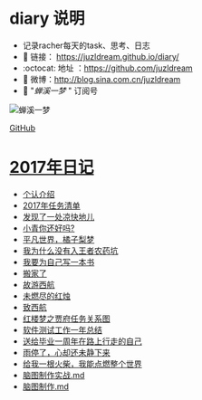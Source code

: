 # diary 说明

- 记录racher每天的task、思考、日志
- :notebook: 链接： https://juzldream.github.io/diary/
- :octocat: 地址 ：https://github.com/juzldream
- :mushroom: 微博：http://blog.sina.com.cn/juzldream 
- :princess: "*蝉溪一梦* " 订阅号

![蝉溪一梦](https://mmbiz.qlogo.cn/mmbiz_png/4iaE7bB4HCjfn8ia42fUxhYPRdKm3qhkI0DazY7MDcBCIDib2oX6ZwZN0IffoTrCVTaumKNAnB2ucpBfmMsFO32cw/0?wx_fmt=png)

[GitHub](https://mmbiz.qlogo.cn/mmbiz_png/4iaE7bB4HCjcgo9osia4y9UiaE2JwbxkLJVcaITiaGBkyDEILRoPnuibGRZhnPiaqrDVv91VDZX5g9Q79frTKwEDTIIg/0?wx_fmt=png)

# [2017年日记](2017年度)

- [个认介绍](resume.md)
- [2017年任务清单](2017年度/2017年任务清单.md)
- [发现了一处凉快地儿](2017年度/发现了一处凉快地儿.md)
- [小青你还好吗?](2017年度/小青你还好吗？.md)
- [平凡世界，橘子梨梦](2017年度/平凡世界，橘子梨梦.md)
- [我为什么没有入王者农药坑](2017年度/我为什么没有入王者农药坑.md)
- [我要为自己写一本书](2017年度/我要为自己写一本书.md)
- [搬家了](2017年度/搬家了.md)
- [故游西航](2017年度/故游西航.md)
- [未燃尽的红烛](2017年度/未燃尽的红烛.md)
- [致西航](2017年度/致西航.md)
- [红楼梦之贾府任务关系图](2017年度/红楼梦之贾府任务关系图.md)
- [软件测试工作一年总结](2017年度/软件测试工作一年总结.md)
- [送给毕业一周年在路上行走的自己](2017年度/送给毕业一周年在路上行走的自己.md)
- [雨停了，心却还未静下来](2017年度/雨停了，心却还未静下来.md)
- [给我一根火柴，我能点燃整个世界](2017年度/给我一根火柴，我能点燃整个世界.md)
- [脑图制作实战.md](2017年度/脑图制作实战.md)
- [脑图制作.md](2017年度/脑图制作.md)

